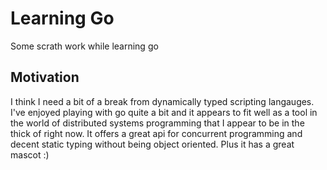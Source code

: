 # Learning Go

Some scrath work while learning go

## Motivation

I think I need a bit of a break from dynamically typed scripting langauges. I've enjoyed playing with go quite a bit and it appears to fit well as a tool in the world of distributed systems programming that I appear to be in the thick of right now. It offers a great api for concurrent programming and decent static typing without being object oriented. Plus it has a great mascot :)

